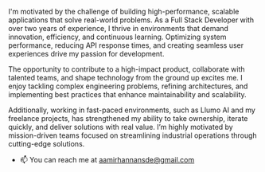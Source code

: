 I'm motivated by the challenge of building high-performance, scalable applications that solve real-world problems. As a Full Stack Developer with over two years of experience, I thrive in environments that demand innovation, efficiency, and continuous learning. Optimizing system performance, reducing API response times, and creating seamless user experiences drive my passion for development. 

The opportunity to contribute to a high-impact product, collaborate with talented teams, and shape technology from the ground up excites me. I enjoy tackling complex engineering problems, refining architectures, and implementing best practices that enhance maintainability and scalability. 

Additionally, working in fast-paced environments, such as Llumo AI and my freelance projects, has strengthened my ability to take ownership, iterate quickly, and deliver solutions with real value. I’m highly motivated by mission-driven teams focused on streamlining industrial operations through cutting-edge solutions.

- 📫 You can reach me at [aamirhannansde@gmail.com](mailto:aamirhannansde@gmail.com)
